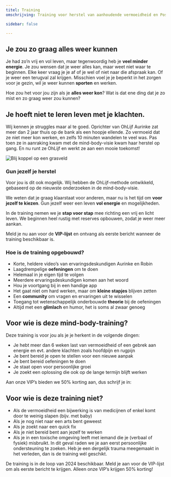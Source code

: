```yaml
---
titel: Training
omschrijving: Training voor herstel van aanhoudende vermoeidheid en Post Covid

sidebar: false

---
```


<script>
  import Image from '$lib/components/Image.svelte'
  import TrainingForm from './TrainingForm.svelte'
</script>

## Je zou zo graag alles weer kunnen
Je had zo’n vrij en vol leven, maar tegenwoordig heb je **veel minder energie**. Je zou wensen dat je weer alles kan, maar weet niet waar te beginnen.
Elke keer vraag je je af of je wel of niet naar die afspraak kan. Of je weer een terugval zal krijgen.
Misschien voel je je beperkt in het zorgen voor je gezin, wil je weer kunnen **sporten** en werken.

Hoe zou het voor jou zijn als je **alles weer kon**? Wat is dat ene ding dat je zo mist en zo graag weer zou kunnen?

## Je hoeft niet te leren leven met je klachten.
Wij kennen je struggles maar al te goed. Oprichter van OhLijf Aurinke zat meer dan 2 jaar thuis op de bank als een hoopje ellende. Zo vermoeid dat ze niet meer kon werken, en zelfs 10 minuten wandelen te veel was. 
Pas toen ze in aanraking kwam met de mind-body-visie kwam haar herstel op gang. En nu runt ze OhLijf en werkt ze aan een mooie toekomst!

<Image class="image" name='pages/blij-grasveld' sizes={[400,800,1200]} base={800} alt='Blij koppel op een grasveld' />


### Gun jezelf je herstel
Voor jou is dit ook mogelijk. Wij hebben de OhLijf-methode ontwikkeld, gebaseerd op de nieuwste onderzoeken in de mind-body-visie.

We weten dat je graag klaarstaat voor anderen, maar nu is het tijd om **voor jezelf te kiezen**. Gun jezelf weer een leven **vol energie** en mogelijkheden.

In de training nemen we je **stap voor stap** mee richting een vrij en licht leven. We beginnen heel rustig met reserves opbouwen, zodat je weer meer aankan.

Meld je nu aan voor de **VIP-lijst** en ontvang als eerste bericht wanneer de training beschikbaar is.

<TrainingForm />

### Hoe is de training opgebouwd?
- Korte, heldere video’s van ervaringsdeskundigen Aurinke en Robin
- Laagdrempelige **oefeningen** om te doen
- Helemaal in je eigen tijd te volgen
- Meerdere ervaringsdeskundigen komen aan het woord
- Hou je voortgang bij in een handige app
- Het gaat niet om hard werken, maar om **kleine stapjes** blijven zetten
- Een **community** om vragen en ervaringen uit te wisselen
- Toegang tot wetenschappelijk onderbouwde **theorie** bij de oefeningen
- Altijd met een **glimlach** en humor, het is soms al zwaar genoeg


## Voor wie is deze mind-body-training?
Deze training is voor jou als je je herkent in de volgende dingen:
- Je hebt meer dan 6 weken last van vermoeidheid of een gebrek aan energie en evt. andere klachten zoals hoofdpijn en rugpijn
- Je bent bereid je open te stellen voor een nieuwe aanpak
- Je bent bereid oefeningen te doen
- Je staat open voor persoonlijke groei
- Je zoekt een oplossing die ook op de lange termijn blijft werken

Aan onze VIP’s bieden we 50% korting aan, dus schrijf je in:


## Voor wie is deze training niet?
- Als de vermoeidheid een bijwerking is van medicijnen of enkel komt door te weinig slapen (bijv. met baby)
- Als je nog niet naar een arts bent geweest
- Als je zoekt naar een quick fix
- Als je niet bereid bent aan jezelf te werken
- Als je in een toxische omgeving leeft met iemand die je (verbaal of fysiek) misbruikt. In dit geval raden we je aan eerst persoonlijke ondersteuning te zoeken. Heb je een dergelijk trauma meegemaakt in het verleden, dan is de training wél geschikt. 

De training is in de loop van 2024 beschikbaar. Meld je aan voor de VIP-lijst om als eerste bericht te krijgen. Alleen onze VIP’s krijgen 50% korting!

<TrainingForm />